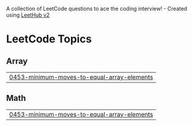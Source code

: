 A collection of LeetCode questions to ace the coding interview! - Created using [LeetHub v2](https://github.com/arunbhardwaj/LeetHub-2.0)
<!---LeetCode Topics Start-->
# LeetCode Topics
## Array
|  |
| ------- |
| [0453-minimum-moves-to-equal-array-elements](https://github.com/ProtyayMnd50/LC_Daily/tree/master/0453-minimum-moves-to-equal-array-elements) |
## Math
|  |
| ------- |
| [0453-minimum-moves-to-equal-array-elements](https://github.com/ProtyayMnd50/LC_Daily/tree/master/0453-minimum-moves-to-equal-array-elements) |
<!---LeetCode Topics End-->